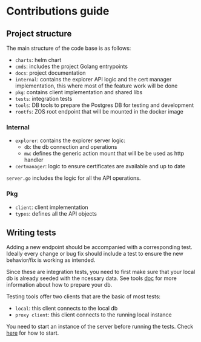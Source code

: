 # Contributions guide

## Project structure

The main structure of the code base is as follows:

- `charts`: helm chart
- `cmds`: includes the project Golang entrypoints
- `docs`: project documentation
- `internal`: contains the explorer API logic and the cert manager implementation, this where most of the feature work will be done
- `pkg`: contains client implementation and shared libs
- `tests`: integration tests
- `tools`: DB tools to prepare the Postgres DB for testing and development
- `rootfs`: ZOS root endpoint that will be mounted in the docker image

### Internal

- `explorer`: contains the explorer server logic:
  - `db`: the db connection and operations
  - `mw`: defines the generic action mount that will be be used as http handler
- `certmanager`: logic to ensure certificates are available and up to date

`server.go` includes the logic for all the API operations.

### Pkg

- `client`: client implementation
- `types`: defines all the API objects

## Writing tests

Adding a new endpoint should be accompanied with a corresponding test. Ideally every change or bug fix should include a test to ensure the new behavior/fix is working as intended.

Since these are integration tests, you need to first make sure that your local db is already seeded with the ncessary data. See tools [doc](./db_testing.md) for more information about how to prepare your db.

Testing tools offer two clients that are the basic of most tests:

- `local`: this client connects to the local db
- `proxy client`: this client connects to the running local instance

You need to start an instance of the server before running the tests. Check [here](./commands.md) for how to start.
